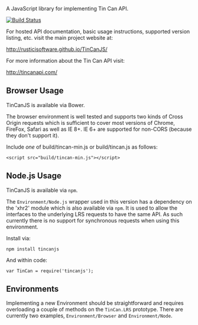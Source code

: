 A JavaScript library for implementing Tin Can API.

[![Build Status](https://travis-ci.org/RusticiSoftware/TinCanJS.png)](https://travis-ci.org/RusticiSoftware/TinCanJS)

For hosted API documentation, basic usage instructions, supported version listing, etc. visit the main project website at:

http://rusticisoftware.github.io/TinCanJS/

For more information about the Tin Can API visit:

http://tincanapi.com/

Browser Usage
-------------

TinCanJS is available via Bower.

The browser environment is well tested and supports two kinds of Cross Origin requests which
is sufficient to cover most versions of Chrome, FireFox, Safari as well as IE 8+. IE 6+ are
supported for non-CORS (because they don't support it).

Include *one* of build/tincan-min.js or build/tincan.js as follows:

    <script src="build/tincan-min.js"></script>

Node.js Usage
-------------

TinCanJS is available via `npm`.

The `Environment/Node.js` wrapper used in this version has a dependency on the 'xhr2' module
which is also available via `npm`. It is used to allow the interfaces to the underlying LRS
requests to have the same API. As such currently there is no support for synchronous requests
when using this environment.

Install via:

    npm install tincanjs

And within code:

    var TinCan = require('tincanjs');

Environments
------------

Implementing a new Environment should be straightforward and requires overloading a couple
of methods on the `TinCan.LRS` prototype. There are currently two examples, `Environment/Browser`
and `Environment/Node`.
